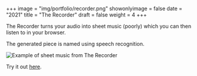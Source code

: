 +++
image = "img/portfolio/recorder.png"
showonlyimage = false
date = "2021"
title = "The Recorder"
draft = false
weight = 4
+++

The Recorder turns your audio into sheet music (poorly) which you can then listen to in your browser.

<!--more-->
The generated piece is named using speech recognition.

![Example of sheet music from The Recorder](/img/portfolio/res/sheet.png)

Try it out [here](https://fax-nekfxpjbea-uw.a.run.app/).
